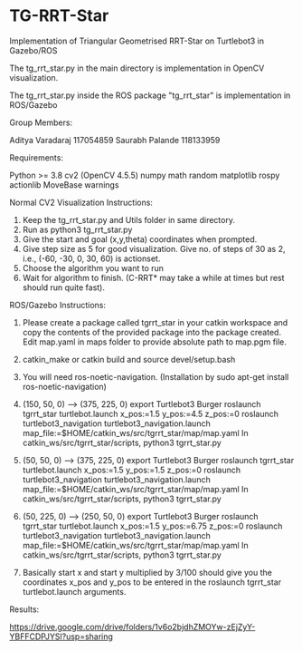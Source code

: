# TG-RRT-Star
Implementation of Triangular Geometrised RRT-Star on Turtlebot3 in Gazebo/ROS

The tg_rrt_star.py in the main directory is implementation in OpenCV visualization.

The tg_rrt_star.py inside the ROS package "tg_rrt_star" is implementation in ROS/Gazebo

Group Members:

Aditya Varadaraj 117054859
Saurabh Palande 118133959

Requirements:

Python >= 3.8
cv2 (OpenCV 4.5.5)
numpy
math
random
matplotlib
rospy
actionlib
MoveBase
warnings


Normal CV2 Visualization Instructions:

1) Keep the tg_rrt_star.py and Utils folder in same directory.
2) Run as python3 tg_rrt_star.py
3) Give the start and goal (x,y,theta) coordinates when prompted.
4) Give step size as 5 for good visualization. Give no. of steps of 30 as 2, i.e., (-60, -30, 0, 30, 60) is actionset.
5) Choose the algorithm you want to run
6) Wait for algorithm to finish. (C-RRT* may take a while at times but rest should run quite fast).


ROS/Gazebo Instructions:

1) Please create a package called tgrrt_star in your catkin workspace and copy the contents of the provided package into the package created. Edit map.yaml in maps folder to provide absolute path to map.pgm file.

2) catkin_make or catkin build and source devel/setup.bash

3) You will need ros-noetic-navigation. (Installation by sudo apt-get install ros-noetic-navigation)

4) (150, 50, 0) --> (375, 225, 0)
export Turtlebot3 Burger
roslaunch tgrrt_star turtlebot.launch x_pos:=1.5 y_pos:=4.5 z_pos:=0
roslaunch turtlebot3_navigation turtlebot3_navigation.launch map_file:=$HOME/catkin_ws/src/tgrrt_star/map/map.yaml
In catkin_ws/src/tgrrt_star/scripts,  python3 tgrrt_star.py

5) (50, 50, 0) --> (375, 225, 0)
export Turtlebot3 Burger
roslaunch tgrrt_star turtlebot.launch x_pos:=1.5 y_pos:=1.5 z_pos:=0
roslaunch turtlebot3_navigation turtlebot3_navigation.launch map_file:=$HOME/catkin_ws/src/tgrrt_star/map/map.yaml
In catkin_ws/src/tgrrt_star/scripts,  python3 tgrrt_star.py

6) (50, 225, 0) --> (250, 50, 0)
export Turtlebot3 Burger
roslaunch tgrrt_star turtlebot.launch x_pos:=1.5 y_pos:=6.75 z_pos:=0
roslaunch turtlebot3_navigation turtlebot3_navigation.launch map_file:=$HOME/catkin_ws/src/tgrrt_star/map/map.yaml
In catkin_ws/src/tgrrt_star/scripts,  python3 tgrrt_star.py

7) Basically start x and start y multiplied by 3/100 should give you the coordinates x_pos and y_pos to be entered in the roslaunch tgrrt_star turtlebot.launch arguments.

Results:

https://drive.google.com/drive/folders/1v6o2bjdhZMOYw-zEjZyY-YBFFCDPJYSl?usp=sharing
